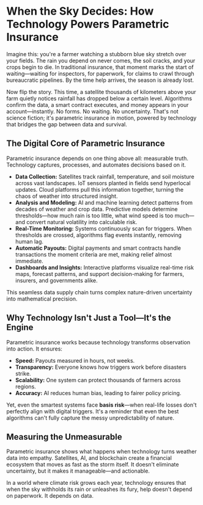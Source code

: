# When the Sky Decides: How Technology Powers Parametric Insurance

Imagine this: you're a farmer watching a stubborn blue sky stretch over your fields. The rain you depend on never comes, the soil cracks, and your crops begin to die. In traditional insurance, that moment marks the start of waiting—waiting for inspectors, for paperwork, for claims to crawl through bureaucratic pipelines. By the time help arrives, the season is already lost.

Now flip the story. This time, a satellite thousands of kilometers above your farm quietly notices rainfall has dropped below a certain level. Algorithms confirm the data, a smart contract executes, and money appears in your account—instantly. No forms. No waiting. No uncertainty. That's not science fiction; it's parametric insurance in motion, powered by technology that bridges the gap between data and survival.

## The Digital Core of Parametric Insurance

Parametric insurance depends on one thing above all: measurable truth. Technology captures, processes, and automates decisions based on it.

- **Data Collection:** Satellites track rainfall, temperature, and soil moisture across vast landscapes. IoT sensors planted in fields send hyperlocal updates. Cloud platforms pull this information together, turning the chaos of weather into structured insight.
- **Analysis and Modeling:** AI and machine learning detect patterns from decades of weather and crop data. Predictive models determine thresholds—how much rain is too little, what wind speed is too much—and convert natural volatility into calculable risk.
- **Real-Time Monitoring:** Systems continuously scan for triggers. When thresholds are crossed, algorithms flag events instantly, removing human lag.
- **Automatic Payouts:** Digital payments and smart contracts handle transactions the moment criteria are met, making relief almost immediate.
- **Dashboards and Insights:** Interactive platforms visualize real-time risk maps, forecast patterns, and support decision-making for farmers, insurers, and governments alike.

This seamless data supply chain turns complex nature-driven uncertainty into mathematical precision.

## Why Technology Isn't Just a Tool—It's the Engine

Parametric insurance works because technology transforms observation into action. It ensures:
- **Speed:** Payouts measured in hours, not weeks.
- **Transparency:** Everyone knows how triggers work before disasters strike.
- **Scalability:** One system can protect thousands of farmers across regions.
- **Accuracy:** AI reduces human bias, leading to fairer policy pricing.

Yet, even the smartest systems face **basis risk**—when real-life losses don't perfectly align with digital triggers. It's a reminder that even the best algorithms can't fully capture the messy unpredictability of nature.

## Measuring the Unmeasurable

Parametric insurance shows what happens when technology turns weather data into empathy. Satellites, AI, and blockchain create a financial ecosystem that moves as fast as the storm itself. It doesn't eliminate uncertainty, but it makes it manageable—and actionable.

In a world where climate risk grows each year, technology ensures that when the sky withholds its rain or unleashes its fury, help doesn't depend on paperwork. It depends on data.